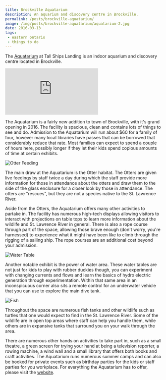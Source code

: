 ```yaml
---
title: Brockville Aquatarium
description: An aquarium and discovery centre in Brockville.
permalink: /posts/brockville-aquatarium/
image: /img/posts/brockville-aquatarium/aquatarium-2.jpg
date: 2016-03-13
tags:
 - eastern ontario
 - things to do
---
```


The [Aquatarium](https://aquatarium.ca "Aquatarium") at Tall Ships Landing is an indoor aquarium and discovery centre located in Brockville.

<div class="google-map">
<iframe src="https://www.google.com/maps/embed?pb=!1m18!1m12!1m3!1d2841.4564171845445!2d-75.68486278460091!3d44.58768947910039!2m3!1f0!2f0!3f0!3m2!1i1024!2i768!4f13.1!3m3!1m2!1s0x4ccd0f76acffc2af%3A0x8a57e5f79c94daa7!2sThe+Aquatarium+at+Tall+Ships+Landing!5e0!3m2!1sen!2sca!4v1563794096982!5m2!1sen!2sca"  frameborder="0" style="border:0" allowfullscreen></iframe>
</div>

The Aquatarium is a fairly new addition to town of Brockville, with it's grand opening in 2016. The facility is spacious, clean and contains lots of things to see and do. Admission to the Aquatarium will run about $60 for a family of four, however many local libraries have passes that can be borrowed that considerably reduce that rate. Most families can expect to spend a couple of hours here, possibly longer if they let their kids spend copious amounts of time at certain exhibits.


![Otter Feeding](/img/posts/brockville-aquatarium/aquatarium-5.jpg "Otter Feeding")


The main draw at the Aquatarium is the Otter habitat. The Otters are given live feedings by staff twice a day during which the staff provide more information for those in attendance about the otters and draw them to the side of the glass enclosure for a closer look by those in attendance. The otters are "rescues", but they are not a species native to the St. Lawrence River.


Aside from the Otters, the Aquatarium offers many other activities to partake in. The facility has numerous high-tech displays allowing visitors to interact with projections on table tops to learn more information about the wildlife and St. Lawrence River in general. There is also a rope course through part of the space, allowing those brave enough (don't worry, you're harnessed) to experience what it might have been like to climb through the rigging of a sailing ship. The rope courses are an additional cost beyond your admission.


![Water Table](/img/posts/brockville-aquatarium/aquatarium-4.jpg "Water Table") 


Another notable exhibit is the power of water area. These water tables are not just for kids to play with rubber duckies though, you can experiment with changing currents and flows and learn the basics of hydro electric generation through experimentation. Within that same area in an inconspicuous corner also sits a remote control for an underwater vehicle that you can use to explore the main dive tank.


![Fish](/img/posts/brockville-aquatarium/aquatarium-6.jpg "Fish")


Throughout the space are numerous fish tanks and other wildlife such as turtles that one would expect to find in the St. Lawrence River. Some of the wildlife are in open top areas where staff can help you handle them, while others are in expansive tanks that surround you on your walk through the area.  


There are numerous other hands on activities to take part in, such as a small theatre, a green screen for trying your hand at being a television reporter, a rowing machine, a wind wall and a small library that offers both books and craft activities. The Aquatarium runs numerous summer camps and can also be booked for private events such as birthday parties for the kids or staff parties for you workplace.  For everything the Aquatarium has to offer, please visit the [website](https://aquatarium.ca "Aquatarium Website").